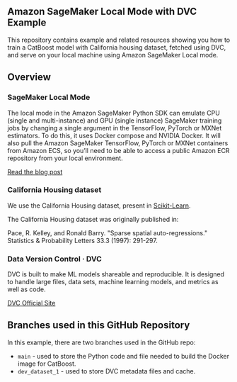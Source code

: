 ## Amazon SageMaker Local Mode with DVC Example

This repository contains example and related resources showing you how to train a CatBoost model with California housing dataset, fetched using DVC, and serve on your local machine using Amazon SageMaker Local mode. 

## Overview

### SageMaker Local Mode
The local mode in the Amazon SageMaker Python SDK can emulate CPU (single and multi-instance) and GPU (single instance) SageMaker training jobs by changing a single argument in the TensorFlow, PyTorch or MXNet estimators.  To do this, it uses Docker compose and NVIDIA Docker.  It will also pull the Amazon SageMaker TensorFlow, PyTorch or MXNet containers from Amazon ECS, so you’ll need to be able to access a public Amazon ECR repository from your local environment.

[Read the blog post](https://aws.amazon.com/blogs/machine-learning/use-the-amazon-sagemaker-local-mode-to-train-on-your-notebook-instance/)

### California Housing dataset
We use the California Housing dataset, present in [Scikit-Learn](https://scikit-learn.org/stable/modules/generated/sklearn.datasets.fetch_california_housing.html). 

The California Housing dataset was originally published in:

Pace, R. Kelley, and Ronald Barry. "Sparse spatial auto-regressions." Statistics & Probability Letters 33.3 (1997): 291-297.

### Data Version Control · DVC
DVC is built to make ML models shareable and reproducible. It is designed to handle large files, data sets, machine learning models, and metrics as well as code.

[DVC Official Site](https://dvc.org/)

## Branches used in this GitHub Repository
In this example, there are two branches used in the GitHub repo: 
- `main` - used to store the Python code and file needed to build the Docker image for CatBoost. 
- `dev_dataset_1` - used to store DVC metadata files and cache.